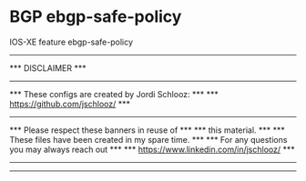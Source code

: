 # BGP ebgp-safe-policy
IOS-XE feature ebgp-safe-policy

************************************************************
***                     DISCLAIMER                       ***
***                                                      ***
***     These configs are created by Jordi Schlooz:      ***
***     https://github.com/jschlooz/                     ***
***                                                      ***
***     Please respect these banners in reuse of         ***
***     this material.                                   ***
***     These files have been created in my spare time.  ***
***     For any questions you may always reach out       ***
***     https://www.linkedin.com/in/jschlooz/            ***
***                                                      ***
************************************************************
